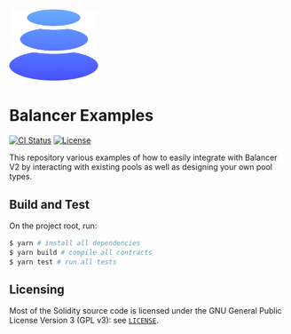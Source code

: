 # <img src="logo.svg" alt="Balancer" height="128px">

# Balancer Examples

[![CI Status](https://github.com/balancer-labs/balancer-examples/workflows/CI/badge.svg)](https://github.com/balancer-labs/balancer-examples/actions)
[![License](https://img.shields.io/badge/License-GPLv3-green.svg)](https://www.gnu.org/licenses/gpl-3.0)

This repository various examples of how to easily integrate with Balancer V2 by interacting with existing pools as well as designing your own pool types.

## Build and Test

On the project root, run:

```bash
$ yarn # install all dependencies
$ yarn build # compile all contracts
$ yarn test # run all tests
```

## Licensing

Most of the Solidity source code is licensed under the GNU General Public License Version 3 (GPL v3): see [`LICENSE`](./LICENSE).

